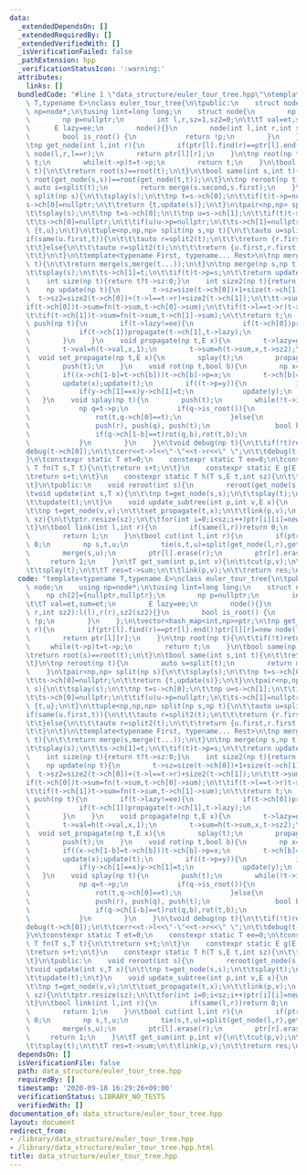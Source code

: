 ```yaml
---
data:
  _extendedDependsOn: []
  _extendedRequiredBy: []
  _extendedVerifiedWith: []
  _isVerificationFailed: false
  _pathExtension: hpp
  _verificationStatusIcon: ':warning:'
  attributes:
    links: []
  bundledCode: "#line 1 \"data_structure/euler_tour_tree.hpp\"\ntemplate<typename\
    \ T,typename E>\nclass euler_tour_tree{\n\tpublic:\n    struct node;\n    using\
    \ np=node*;\n\tusing lint=long long;\n    struct node{\n        np ch[2]={nullptr,nullptr};\n\
    \        np p=nullptr;\n        int l,r,sz=1,sz2=0;\n\t\tT val=et,sum=et;\n  \
    \      E lazy=ee;\n        node(){}\n        node(int l,int r,int sz2):l(l),r(r),sz2(sz2){}\n\
    \        bool is_root() {\n            return !p;\n        }\n    };\n\tvector<hash_map<int,np>>ptr;\n\
    \tnp get_node(int l,int r){\n        if(ptr[l].find(r)==ptr[l].end())ptr[l][r]=new\
    \ node(l,r,l==r);\n        return ptr[l][r];\n    }\n\tnp root(np t){\n\t\tif(!t)return\
    \ t;\n        while(t->p)t=t->p;\n        return t;\n    }\n\tbool same(np s,np\
    \ t){\n\t\treturn root(s)==root(t);\n\t}\n\tbool same(int s,int t){\n\t\treturn\
    \ root(get_node(s,s))==root(get_node(t,t));\n\t}\n\tnp reroot(np t){\n       \
    \ auto s=split(t);\n        return merge(s.second,s.first);\n    }\n\tpair<np,np>\
    \ split(np s){\n\t\tsplay(s);\n\t\tnp t=s->ch[0];\n\t\tif(t)t->p=nullptr;\n\t\t\
    s->ch[0]=nullptr;\n\t\treturn {t,update(s)};\n\t}\n\tpair<np,np> split2(np s){\n\
    \t\tsplay(s);\n\t\tnp t=s->ch[0];\n\t\tnp u=s->ch[1];\n\t\tif(t)t->p=nullptr;\n\
    \t\ts->ch[0]=nullptr;\n\t\tif(u)u->p=nullptr;\n\t\ts->ch[1]=nullptr;\n\t\treturn\
    \ {t,u};\n\t}\n\ttuple<np,np,np> split(np s,np t){\n\t\tauto u=split2(s);\n\t\t\
    if(same(u.first,t)){\n\t\t\tauto r=split2(t);\n\t\t\treturn {r.first,r.second,u.second};\n\
    \t\t}else{\n\t\t\tauto r=split2(t);\n\t\t\treturn {u.first,r.first,r.second};\n\
    \t\t}\n\t}\n\ttemplate<typename First, typename... Rest>\n\tnp merge(First s,Rest...\
    \ t){\n\t\treturn merge(s,merge(t...));\n\t}\n\tnp merge(np s,np t){\n\t\twhile(s->ch[1])s=s->ch[1];\n\
    \t\tsplay(s);\n\t\ts->ch[1]=t;\n\t\tif(t)t->p=s;\n\t\treturn update(s);\n\t}\n\
    \    int size(np t){return t?t->sz:0;}\n    int size2(np t){return t?t->sz2:0;}\n\
    \    np update(np t){\n        t->sz=size(t->ch[0])+1+size(t->ch[1]);\n      \
    \  t->sz2=size2(t->ch[0])+(t->l==t->r)+size2(t->ch[1]);\n\t\tt->sum=et;\n\t\t\
    if(t->ch[0])t->sum=fn(t->sum,t->ch[0]->sum);\n\t\tif(t->l==t->r)t->sum=fn(t->sum,t->val);\n\
    \t\tif(t->ch[1])t->sum=fn(t->sum,t->ch[1]->sum);\n\t\treturn t;\n    }\n\tvoid\
    \ push(np t){\n        if(t->lazy!=ee){\n            if(t->ch[0])propagate(t->ch[0],t->lazy);\n\
    \            if(t->ch[1])propagate(t->ch[1],t->lazy);\n            t->lazy=ee;\n\
    \        }\n    }\n    void propagate(np t,E x){\n        t->lazy=g(t->lazy,x);\n\
    \        t->val=h(t->val,x,1);\n        t->sum=h(t->sum,x,t->sz2);\n    }\n  \
    \  void set_propagate(np t,E x){\n        splay(t);\n        propagate(t,x);\n\
    \        push(t);\n    }\n    void rot(np t,bool b){\n        np x=t->p,y=x->p;\n\
    \        if((x->ch[1-b]=t->ch[b]))t->ch[b]->p=x;\n        t->ch[b]=x,x->p=t;\n\
    \        update(x);update(t);\n        if((t->p=y)){\n            if(y->ch[0]==x)y->ch[0]=t;\n\
    \            if(y->ch[1]==x)y->ch[1]=t;\n            update(y);\n        }\n \
    \   }\n    void splay(np t){\n        push(t);\n        while(!t->is_root()){\n\
    \            np q=t->p;\n            if(q->is_root()){\n                push(q),push(t);\n\
    \                rot(t,q->ch[0]==t);\n            }else{\n                np r=q->p;\n\
    \                push(r), push(q), push(t);\n                bool b=r->ch[0]==q;\n\
    \                if(q->ch[1-b]==t)rot(q,b),rot(t,b);\n                else rot(t,1-b),rot(t,b);\n\
    \            }\n        }\n    }\n\tvoid debug(np t){\n\t\tif(!t)return;\n\t\t\
    debug(t->ch[0]);\n\t\tcerr<<t->l<<\"-\"<<t->r<<\" \";\n\t\tdebug(t->ch[1]);\n\t\
    }\n\tconstexpr static T et=0;\n    constexpr static T ee=0;\n\tconstexpr static\
    \ T fn(T s,T t){\n\t\treturn s+t;\n\t}\n    constexpr static E g(E s,E t){\n\t\
    \treturn s+t;\n\t}\n    constexpr static T h(T s,E t,int sz){\n\t\treturn s+t*sz;\n\
    \t}\n\tpublic:\n    void reroot(int s){\n        reroot(get_node(s,s));\n    }\n\
    \tvoid update(int s,T x){\n\t\tnp t=get_node(s,s);\n\t\tsplay(t);\n\t\tt->val=fn(t->val,x);\n\
    \t\tupdate(t);\n\t}\n    void update_subtree(int p,int v,E x){\n        cut(p,v);\n\
    \t\tnp t=get_node(v,v);\n\t\tset_propagate(t,x);\n\t\tlink(p,v);\n    }\n\teuler_tour_tree(int\
    \ sz){\n\t\tptr.resize(sz);\n\t\tfor(int i=0;i<sz;i++)ptr[i][i]=new node(i,i,1);\n\
    \t}\n\tbool link(int l,int r){\n        if(same(l,r))return 0;\n        merge(reroot(get_node(l,l)),get_node(l,r),reroot(get_node(r,r)),get_node(r,l));\n\
    \        return 1;\n    }\n\tbool cut(int l,int r){\n        if(ptr[l].find(r)==ptr[l].end())return\
    \ 0;\n        np s,t,u;\n        tie(s,t,u)=split(get_node(l,r),get_node(r,l));\n\
    \        merge(s,u);\n        ptr[l].erase(r);\n        ptr[r].erase(l);\n   \
    \     return 1;\n    }\n\tT get_sum(int p,int v){\n\t\tcut(p,v);\n\t\tnp t=get_node(v,v);\n\
    \t\tsplay(t);\n\t\tT res=t->sum;\n\t\tlink(p,v);\n\t\treturn res;\n\t}\n};\n"
  code: "template<typename T,typename E>\nclass euler_tour_tree{\n\tpublic:\n    struct\
    \ node;\n    using np=node*;\n\tusing lint=long long;\n    struct node{\n    \
    \    np ch[2]={nullptr,nullptr};\n        np p=nullptr;\n        int l,r,sz=1,sz2=0;\n\
    \t\tT val=et,sum=et;\n        E lazy=ee;\n        node(){}\n        node(int l,int\
    \ r,int sz2):l(l),r(r),sz2(sz2){}\n        bool is_root() {\n            return\
    \ !p;\n        }\n    };\n\tvector<hash_map<int,np>>ptr;\n\tnp get_node(int l,int\
    \ r){\n        if(ptr[l].find(r)==ptr[l].end())ptr[l][r]=new node(l,r,l==r);\n\
    \        return ptr[l][r];\n    }\n\tnp root(np t){\n\t\tif(!t)return t;\n   \
    \     while(t->p)t=t->p;\n        return t;\n    }\n\tbool same(np s,np t){\n\t\
    \treturn root(s)==root(t);\n\t}\n\tbool same(int s,int t){\n\t\treturn root(get_node(s,s))==root(get_node(t,t));\n\
    \t}\n\tnp reroot(np t){\n        auto s=split(t);\n        return merge(s.second,s.first);\n\
    \    }\n\tpair<np,np> split(np s){\n\t\tsplay(s);\n\t\tnp t=s->ch[0];\n\t\tif(t)t->p=nullptr;\n\
    \t\ts->ch[0]=nullptr;\n\t\treturn {t,update(s)};\n\t}\n\tpair<np,np> split2(np\
    \ s){\n\t\tsplay(s);\n\t\tnp t=s->ch[0];\n\t\tnp u=s->ch[1];\n\t\tif(t)t->p=nullptr;\n\
    \t\ts->ch[0]=nullptr;\n\t\tif(u)u->p=nullptr;\n\t\ts->ch[1]=nullptr;\n\t\treturn\
    \ {t,u};\n\t}\n\ttuple<np,np,np> split(np s,np t){\n\t\tauto u=split2(s);\n\t\t\
    if(same(u.first,t)){\n\t\t\tauto r=split2(t);\n\t\t\treturn {r.first,r.second,u.second};\n\
    \t\t}else{\n\t\t\tauto r=split2(t);\n\t\t\treturn {u.first,r.first,r.second};\n\
    \t\t}\n\t}\n\ttemplate<typename First, typename... Rest>\n\tnp merge(First s,Rest...\
    \ t){\n\t\treturn merge(s,merge(t...));\n\t}\n\tnp merge(np s,np t){\n\t\twhile(s->ch[1])s=s->ch[1];\n\
    \t\tsplay(s);\n\t\ts->ch[1]=t;\n\t\tif(t)t->p=s;\n\t\treturn update(s);\n\t}\n\
    \    int size(np t){return t?t->sz:0;}\n    int size2(np t){return t?t->sz2:0;}\n\
    \    np update(np t){\n        t->sz=size(t->ch[0])+1+size(t->ch[1]);\n      \
    \  t->sz2=size2(t->ch[0])+(t->l==t->r)+size2(t->ch[1]);\n\t\tt->sum=et;\n\t\t\
    if(t->ch[0])t->sum=fn(t->sum,t->ch[0]->sum);\n\t\tif(t->l==t->r)t->sum=fn(t->sum,t->val);\n\
    \t\tif(t->ch[1])t->sum=fn(t->sum,t->ch[1]->sum);\n\t\treturn t;\n    }\n\tvoid\
    \ push(np t){\n        if(t->lazy!=ee){\n            if(t->ch[0])propagate(t->ch[0],t->lazy);\n\
    \            if(t->ch[1])propagate(t->ch[1],t->lazy);\n            t->lazy=ee;\n\
    \        }\n    }\n    void propagate(np t,E x){\n        t->lazy=g(t->lazy,x);\n\
    \        t->val=h(t->val,x,1);\n        t->sum=h(t->sum,x,t->sz2);\n    }\n  \
    \  void set_propagate(np t,E x){\n        splay(t);\n        propagate(t,x);\n\
    \        push(t);\n    }\n    void rot(np t,bool b){\n        np x=t->p,y=x->p;\n\
    \        if((x->ch[1-b]=t->ch[b]))t->ch[b]->p=x;\n        t->ch[b]=x,x->p=t;\n\
    \        update(x);update(t);\n        if((t->p=y)){\n            if(y->ch[0]==x)y->ch[0]=t;\n\
    \            if(y->ch[1]==x)y->ch[1]=t;\n            update(y);\n        }\n \
    \   }\n    void splay(np t){\n        push(t);\n        while(!t->is_root()){\n\
    \            np q=t->p;\n            if(q->is_root()){\n                push(q),push(t);\n\
    \                rot(t,q->ch[0]==t);\n            }else{\n                np r=q->p;\n\
    \                push(r), push(q), push(t);\n                bool b=r->ch[0]==q;\n\
    \                if(q->ch[1-b]==t)rot(q,b),rot(t,b);\n                else rot(t,1-b),rot(t,b);\n\
    \            }\n        }\n    }\n\tvoid debug(np t){\n\t\tif(!t)return;\n\t\t\
    debug(t->ch[0]);\n\t\tcerr<<t->l<<\"-\"<<t->r<<\" \";\n\t\tdebug(t->ch[1]);\n\t\
    }\n\tconstexpr static T et=0;\n    constexpr static T ee=0;\n\tconstexpr static\
    \ T fn(T s,T t){\n\t\treturn s+t;\n\t}\n    constexpr static E g(E s,E t){\n\t\
    \treturn s+t;\n\t}\n    constexpr static T h(T s,E t,int sz){\n\t\treturn s+t*sz;\n\
    \t}\n\tpublic:\n    void reroot(int s){\n        reroot(get_node(s,s));\n    }\n\
    \tvoid update(int s,T x){\n\t\tnp t=get_node(s,s);\n\t\tsplay(t);\n\t\tt->val=fn(t->val,x);\n\
    \t\tupdate(t);\n\t}\n    void update_subtree(int p,int v,E x){\n        cut(p,v);\n\
    \t\tnp t=get_node(v,v);\n\t\tset_propagate(t,x);\n\t\tlink(p,v);\n    }\n\teuler_tour_tree(int\
    \ sz){\n\t\tptr.resize(sz);\n\t\tfor(int i=0;i<sz;i++)ptr[i][i]=new node(i,i,1);\n\
    \t}\n\tbool link(int l,int r){\n        if(same(l,r))return 0;\n        merge(reroot(get_node(l,l)),get_node(l,r),reroot(get_node(r,r)),get_node(r,l));\n\
    \        return 1;\n    }\n\tbool cut(int l,int r){\n        if(ptr[l].find(r)==ptr[l].end())return\
    \ 0;\n        np s,t,u;\n        tie(s,t,u)=split(get_node(l,r),get_node(r,l));\n\
    \        merge(s,u);\n        ptr[l].erase(r);\n        ptr[r].erase(l);\n   \
    \     return 1;\n    }\n\tT get_sum(int p,int v){\n\t\tcut(p,v);\n\t\tnp t=get_node(v,v);\n\
    \t\tsplay(t);\n\t\tT res=t->sum;\n\t\tlink(p,v);\n\t\treturn res;\n\t}\n};"
  dependsOn: []
  isVerificationFile: false
  path: data_structure/euler_tour_tree.hpp
  requiredBy: []
  timestamp: '2020-09-18 16:29:26+09:00'
  verificationStatus: LIBRARY_NO_TESTS
  verifiedWith: []
documentation_of: data_structure/euler_tour_tree.hpp
layout: document
redirect_from:
- /library/data_structure/euler_tour_tree.hpp
- /library/data_structure/euler_tour_tree.hpp.html
title: data_structure/euler_tour_tree.hpp
---
```

